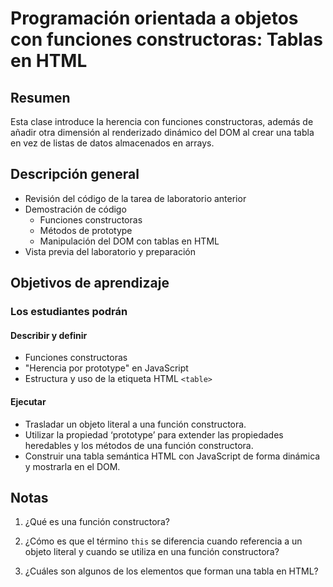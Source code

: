 # Programación orientada a objetos con funciones constructoras: Tablas en HTML

## Resumen 

Esta clase introduce la herencia con funciones constructoras, además de añadir otra dimensión al renderizado dinámico del DOM al crear una tabla en vez de listas de datos almacenados en arrays.

## Descripción general

- Revisión del código de la tarea de laboratorio anterior
- Demostración de código
  - Funciones constructoras
  - Métodos de prototype
  - Manipulación del DOM con tablas en HTML
- Vista previa del laboratorio y preparación

## Objetivos de aprendizaje

### Los estudiantes podrán

#### Describir y definir

- Funciones constructoras
- "Herencia por prototype" en JavaScript
- Estructura y uso de la etiqueta HTML `<table>`

#### Ejecutar

- Trasladar un objeto literal a una función constructora.
- Utilizar la propiedad ‘prototype’ para extender las propiedades heredables y los métodos de una función constructora.
- Construir una tabla semántica HTML con JavaScript de forma dinámica y mostrarla en el DOM.

## Notas

1. ¿Qué es una función constructora?

1. ¿Cómo es que el término `this` se diferencia cuando referencia a un objeto literal y cuando se utiliza en una función constructora?

1. ¿Cuáles son algunos de los elementos que forman una tabla en HTML?
